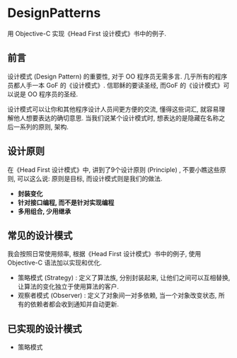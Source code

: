 # DesignPatterns

用 Objective-C 实现《Head First 设计模式》书中的例子.

## 前言
设计模式 (Design Pattern) 的重要性, 对于 OO 程序员无需多言. 几乎所有的程序员都人手一本 GoF 的《设计模式》.
信耶稣的要读圣经, 而GoF 的《设计模式》可以说是 OO 程序员的圣经.

设计模式可以让你和其他程序设计人员间更方便的交流, 懂得这些词汇, 就容易理解他人想要表达的确切意思. 当我们说某个设计模式时, 想表达的是隐藏在名称之后一系列的原则, 架构.

## 设计原则
在《Head First 设计模式》中, 讲到了9个设计原则 (Principle) , 不要小瞧这些原则,  可以这么说: 原则是目标, 而设计模式则是我们的做法.

* **封装变化**
* **针对接口编程, 而不是针对实现编程**
* **多用组合, 少用继承**


## 常见的设计模式
我会按照日常使用频率, 根据《Head First 设计模式》书中的例子, 使用 Objective-C 语法加以实现和优化.

* 策略模式 (Strategy) : 定义了算法族, 分别封装起来, 让他们之间可以互相替换, 让算法的变化独立于使用算法的客户.
* 观察者模式 (Observer) : 定义了对象间一对多依赖, 当一个对象改变状态, 所有的依赖者都会收到通知并自动更新.

## 已实现的设计模式

* 策略模式
